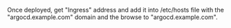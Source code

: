 Once deployed, get "Ingress" address and add it into /etc/hosts file with the "argocd.example.com" domain and the browse to "argocd.example.com".